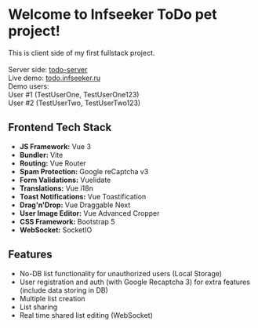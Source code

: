 # Welcome to Infseeker ToDo pet project!

This is client side of my first fullstack project. <br />
<br />
Server side: [todo-server](https://github.com/infseeker/todo-server) <br />
Live demo: [todo.infseeker.ru](https://todo.infseeker.ru/)
<br />
Demo users:
<br />
User #1 (TestUserOne, TestUserOne123)
<br />
User #2 (TestUserTwo, TestUserTwo123)


## Frontend Tech Stack
- **JS Framework:** Vue 3
- **Bundler:** Vite
- **Routing:** Vue Router
- **Spam Protection:** Google reCaptcha v3
- **Form Validations:** Vuelidate
- **Translations:** Vue i18n
- **Toast Notifications:** Vue Toastification
- **Drag'n'Drop:** Vue Draggable Next
- **User Image Editor:** Vue Advanced Cropper
- **CSS Framework:** Bootstrap 5
- **WebSocket:** SocketIO


## Features
- No-DB list functionality for unauthorized users (Local Storage)
- User registration and auth (with Google Recaptcha 3) for extra features (include data storing in DB)
- Multiple list creation
- List sharing
- Real time shared list editing (WebSocket)
